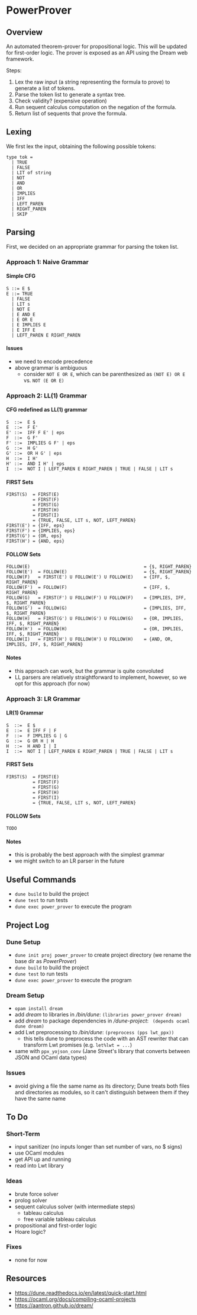 # PowerProver

## Overview

An automated theorem-prover for propositional logic. This will be updated for first-order logic. The prover is exposed as an API using the Dream web framework.

Steps:
1. Lex the raw input (a string representing the formula to prove) to generate a list of tokens.
2. Parse the token list to generate a syntax tree.
3. Check validity? (expensive operation)
4. Run sequent calculus computation on the negation of the formula.
5. Return list of sequents that prove the formula.

## Lexing

We first lex the input, obtaining the following possible tokens:

```
type tok =
  | TRUE
  | FALSE
  | LIT of string
  | NOT
  | AND
  | OR
  | IMPLIES
  | IFF
  | LEFT_PAREN
  | RIGHT_PAREN
  | SKIP
```

## Parsing

First, we decided on an appropriate grammar for parsing the token list.

### Approach 1: Naive Grammar

#### Simple CFG

```
S ::= E $
E ::= TRUE
  | FALSE
  | LIT s
  | NOT E
  | E AND E
  | E OR E
  | E IMPLIES E
  | E IFF E
  | LEFT_PAREN E RIGHT_PAREN
```

#### Issues
- we need to encode precedence
- above grammar is ambiguous
    - consider `NOT E OR E`, which can be parenthesized as `(NOT E) OR E` vs. `NOT (E OR E)`

### Approach 2: LL(1) Grammar

#### CFG redefined as LL(1) grammar

```
S  ::=  E $
E  ::=  F E'
E' ::=  IFF F E' | eps
F  ::=  G F'
F' ::=  IMPLIES G F' | eps
G  ::=  H G'
G' ::=  OR H G' | eps
H  ::=  I H'
H' ::=  AND I H' | eps
I  ::=  NOT I | LEFT_PAREN E RIGHT_PAREN | TRUE | FALSE | LIT s
```

#### FIRST Sets

```
FIRST(S)  = FIRST(E)
          = FIRST(F)
          = FIRST(G)
          = FIRST(H)
          = FIRST(I)
          = {TRUE, FALSE, LIT s, NOT, LEFT_PAREN}
FIRST(E') = {IFF, eps}
FIRST(F') = {IMPLIES, eps}
FIRST(G') = {OR, eps}
FIRST(H') = {AND, eps}
```

#### FOLLOW Sets

```
FOLLOW(E)                                           = {$, RIGHT_PAREN}
FOLLOW(E')  = FOLLOW(E)                             = {$, RIGHT_PAREN}
FOLLOW(F)   = FIRST(E') U FOLLOW(E') U FOLLOW(E)    = {IFF, $, RIGHT_PAREN}
FOLLOW(F')  = FOLLOW(F)                             = {IFF, $, RIGHT_PAREN}
FOLLOW(G)   = FIRST(F') U FOLLOW(F') U FOLLOW(F)    = {IMPLIES, IFF, $, RIGHT_PAREN}
FOLLOW(G')  = FOLLOW(G)                             = {IMPLIES, IFF, $, RIGHT_PAREN}
FOLLOW(H)   = FIRST(G') U FOLLOW(G') U FOLLOW(G)    = {OR, IMPLIES, IFF, $, RIGHT_PAREN}
FOLLOW(H')  = FOLLOW(H)                             = {OR, IMPLIES, IFF, $, RIGHT_PAREN}
FOLLOW(I)   = FIRST(H') U FOLLOW(H') U FOLLOW(H)    = {AND, OR, IMPLIES, IFF, $, RIGHT_PAREN}
```

#### Notes

- this approach can work, but the grammar is quite convoluted
- LL parsers are relatively straightforward to implement, however, so we opt for this approach (for now)

### Approach 3: LR Grammar

#### LR(1) Grammar

```
S  ::=  E $
E  ::=  E IFF F | F
F  ::=  F IMPLIES G | G
G  ::=  G OR H | H
H  ::=  H AND I | I
I  ::=  NOT I | LEFT_PAREN E RIGHT_PAREN | TRUE | FALSE | LIT s 
```

#### FIRST Sets

```
FIRST(S)  = FIRST(E)
          = FIRST(F)
          = FIRST(G)
          = FIRST(H)
          = FIRST(I)
          = {TRUE, FALSE, LIT s, NOT, LEFT_PAREN}
```

#### FOLLOW Sets

```
TODO
```

#### Notes

- this is probably the best approach with the simplest grammar
- we might switch to an LR parser in the future


## Useful Commands

- `dune build` to build the project
- `dune test` to run tests
- `dune exec power_prover` to execute the program


## Project Log

### Dune Setup

- `dune init proj power_prover` to create project directory (we rename the base dir as *PowerProver*)
- `dune build` to build the project
- `dune test` to run tests
- `dune exec power_prover` to execute the program

### Dream Setup

- `opam install dream`
- add *dream* to libraries in */bin/dune*: `(libraries power_prover dream)`
- add *dream* to package dependencies in */dune-project*: ` (depends ocaml dune dream)`
- add Lwt preprocessing to */bin/dune*: `(preprocess (pps lwt_ppx))`
    - this tells dune to preprocess the code with an AST rewriter that can transform Lwt promises (e.g. `let%lwt = ...`)
- same with `ppx_yojson_conv` (Jane Street's library that converts between JSON and OCaml data types)

### Issues

- avoid giving a file the same name as its directory; Dune treats both files and directories as modules, so it can't distinguish between them if they have the same name


## To Do

### Short-Term

- input sanitizer (no inputs longer than set number of vars, no $ signs)
- use OCaml modules
- get API up and running
- read into Lwt library

### Ideas

- brute force solver
- prolog solver
- sequent calculus solver (with intermediate steps)
    - tableau calculus
    - free variable tableau calculus
- propositional and first-order logic
- Hoare logic?

### Fixes

- none for now 


## Resources

- https://dune.readthedocs.io/en/latest/quick-start.html
- https://ocaml.org/docs/compiling-ocaml-projects
- https://aantron.github.io/dream/
